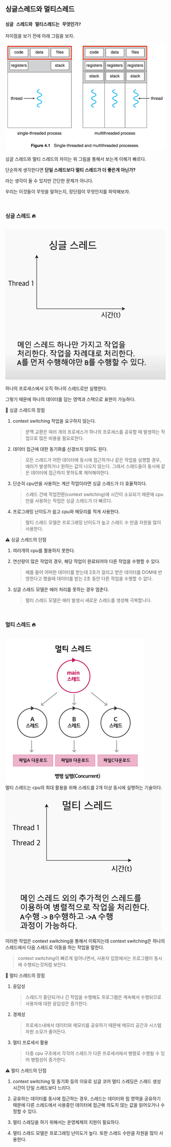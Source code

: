 ## 싱글스레드와 멀티스레드

### `싱글 스레드와 멀티스레드는 무엇인가?`

차이점을 보기 전에 아래 그림을 보자.

<img src="../../cs_images/single_multy.png" alt="싱글스레드와 멀티스레드">

<br />

싱글 스레드와 멀티 스레드의 차이는 위 그림을 통해서 보는게 이해가 빠르다.

단순하게 생각한다면 **단일 스레드보다 멀티 스레드가 더 좋은게 아닌가?**

라는 생각이 들 수 있지만 간단한 문제가 아니다.

우리는 이것들이 무엇을 말하는지, 장단점이 무엇인지를 파악해보자.

<br/>

### 싱글 스레드 🔥

<br />

<img src="../../cs_images/single_thread.gif" alt="싱글스레드">

하나의 프로세스에서 오직 하나의 스레드로만 실행한다.

그렇기 때문에 하나의 데이터를 담는 영역과 스택으로 표현이 가능하다.

👏 싱글 스레드의 장점

1. context switching 작업을 요구하지 않는다.

   > 문맥 교환은 여러 개의 프로세스가 하나의 프로세스를 공유할 때 발생하는 작업으로 많은 비용을 필요로한다.

2. 데이터 접근에 대한 동기화를 신경쓰지 않아도 된다.

   > 모든 스레드가 어떤 데이터에 동시에 접근하거나 같은 작업을 실행할 경우, 에러가 발생하거나 원하는 값이 나오지 않는다. 그래서 스레드들이 동시에 같은 데이터에 접근하지 못하도록 제어해야한다.

3. 단순히 cpu만을 사용하는 계산 작업이라면 싱글 스레드가 더 효율적이다.

   > 스레드 간에 작업전환(context switching)에 시간이 소요되기 때문에 cpu만을 사용하는 작업은 싱글 스레드가 더 빠르다.

4. 프로그래밍 난이도가 쉽고 cpu와 메모리를 적게 사용한다.

   > 멀티 스레드 모델은 프로그래밍 난이도가 높고 스레드 수 만큼 자원을 많이 사용한다.

⚠️ 싱글 스레드의 단점

1. 여러개의 cpu를 활용하지 못한다.

2. 연산량이 많은 작업의 경우, 해당 작업이 완료되어야 다른 작업을 수행할 수 있다.

   > 예를 들어 어떠한 데이터를 받는데 2초가 걸리고 받은 데이터를 DOM에 반영한다고 했을때 데이터를 받는 2초 동안 다른 작업을 수행할 수 없다.

3. 싱글 스레드 모델은 에러 처리를 못하는 경우 멈춘다.

   > 멀티 스레드 모델은 에러 발생시 새로운 스레드를 생성해 극복합니다.

<br />

### 멀티 스레드 🔥

<br />

<img src="../../cs_images/multy_thread.png" alt="멀티 스레드">

<br />
멀티 스레드는 cpu의 최대 활용을 위해 스레드를 2개 이상 동시에 실행하는 기술이다.

<br />

<img src="../../cs_images/multy_thread.gif" alt="멀티 스레드 처리">

<br />

이러한 작업은 context switching을 통해서 이뤄지는데 context switching은 하나의 스레드에서 다음 스레드로 이동을 하는 작업을 말한다.

> context switching이 빠르게 일어나면서, 사용자 입장에서는 프로그램이 동시에 수행되는것처럼 보인다.

👏 멀티 스레드의 장점

1. 응답성

   > 스레드가 중단되거나 긴 작업을 수행해도 프로그램은 계속해서 수행되므로 사용자에 대한 응답성은 증가한다.

2. 경제성

   > 프로세스내에서 데이터와 메모리를 공유하기 때문에 메모리 공간과 시스템 자원 소모가 줄어든다.

3. 멀티 프로세서 활용

   > 다중 cpu 구조에서 각각의 스레드가 다른 프로세서에서 병렬로 수행될 수 있어 병렬성이 증가한다.

⚠️ 멀티 스레드의 단점

1. context switching 및 동기화 등의 이유로 싱글 코어 멀티 스레딩은 스레드 생성 시간이 단일 스레드보다 느리다.

2. 공유하는 데이터를 동시에 접근하는 경우, 스레드는 데이터와 힙 영역을 공유하기 때문에 다른 스레드에서 사용중인 데이터에 접근해 의도치 않는 값을 읽어오거나 수정할 수 있다.

3. 멀티 스레딩을 하기 위해서는 운영체제의 지원이 필요하다.

4. 멀티 스레드 모델은 프로그래밍 난이도가 높다. 또한 스레드 수만큼 자원을 많이 사용한다.
